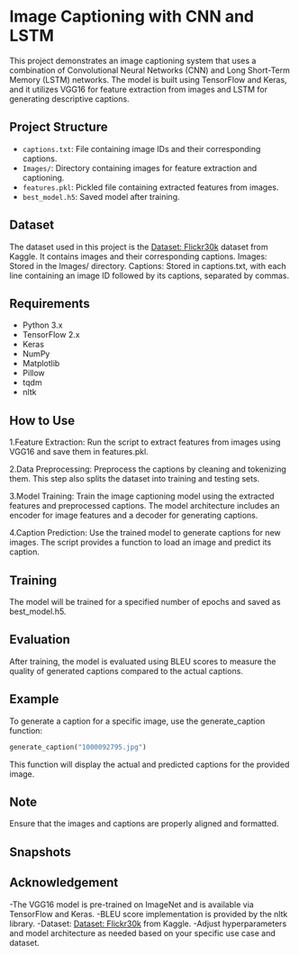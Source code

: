 # Image Captioning with CNN and LSTM

This project demonstrates an image captioning system that uses a combination of Convolutional Neural Networks (CNN) and Long Short-Term Memory (LSTM) networks. The model is built using TensorFlow and Keras, and it utilizes VGG16 for feature extraction from images and LSTM for generating descriptive captions.

## Project Structure
- `captions.txt`: File containing image IDs and their corresponding captions.
- `Images/`: Directory containing images for feature extraction and captioning.
- `features.pkl`: Pickled file containing extracted features from images.
- `best_model.h5`: Saved model after training.

## Dataset
The dataset used in this project is the [Dataset: Flickr30k](https://www.kaggle.com/datasets/adityajn105/flickr30k) dataset from Kaggle. It contains images and their corresponding captions.
Images: Stored in the Images/ directory.
Captions: Stored in captions.txt, with each line containing an image ID followed by its captions, separated by commas.

## Requirements

- Python 3.x
- TensorFlow 2.x
- Keras
- NumPy
- Matplotlib
- Pillow
- tqdm
- nltk
## How to Use
1.Feature Extraction: Run the script to extract features from images using VGG16 and save them in features.pkl.

2.Data Preprocessing: Preprocess the captions by cleaning and tokenizing them. This step also splits the dataset into training and testing sets.

3.Model Training: Train the image captioning model using the extracted features and preprocessed captions. The model architecture includes an encoder for image features and a decoder for generating captions.

4.Caption Prediction: Use the trained model to generate captions for new images. The script provides a function to load an image and predict its caption.

## Training
The model will be trained for a specified number of epochs and saved as best_model.h5.

## Evaluation
After training, the model is evaluated using BLEU scores to measure the quality of generated captions compared to the actual captions.

## Example
To generate a caption for a specific image, use the generate_caption function:
```python
generate_caption("1000092795.jpg")
```
This function will display the actual and predicted captions for the provided image.

## Note
Ensure that the images and captions are properly aligned and formatted.

## Snapshots


## Acknowledgement
-The VGG16 model is pre-trained on ImageNet and is available via TensorFlow and Keras.
-BLEU score implementation is provided by the nltk library.
-Dataset: [Dataset: Flickr30k](https://www.kaggle.com/datasets/adityajn105/flickr30k) from Kaggle.
-Adjust hyperparameters and model architecture as needed based on your specific use case and dataset.

